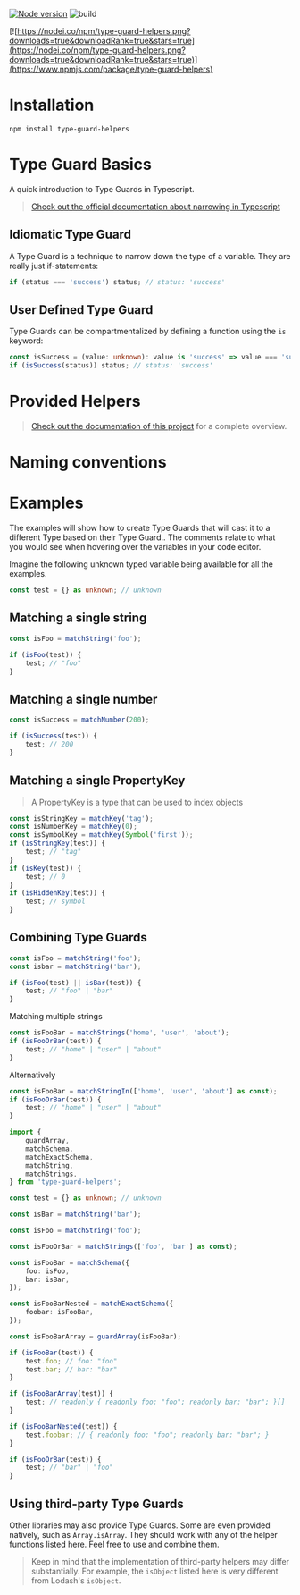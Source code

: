 [![Node version](https://img.shields.io/node/v/type-guard-helpers.svg?style=flat)](http://nodejs.org/download/)
![build](https://github.com/nicobrinkkemper/type-guard-helpers/actions/workflows/node.js.yml/badge.svg)

[![https://nodei.co/npm/type-guard-helpers.png?downloads=true&downloadRank=true&stars=true](https://nodei.co/npm/type-guard-helpers.png?downloads=true&downloadRank=true&stars=true)](https://www.npmjs.com/package/type-guard-helpers)

# Installation

```
npm install type-guard-helpers
```

# Type Guard Basics

A quick introduction to Type Guards in Typescript.

> [Check out the official documentation about narrowing in Typescript](https://www.typescriptlang.org/docs/handbook/2/narrowing.html)

## Idiomatic Type Guard

A Type Guard is a technique to narrow down the type of a variable.
They are really just if-statements:

```ts
if (status === 'success') status; // status: 'success'
```

## User Defined Type Guard

Type Guards can be compartmentalized by defining a function using the `is` keyword:

```ts
const isSuccess = (value: unknown): value is 'success' => value === 'success';
if (isSuccess(status)) status; // status: 'success'
```

# Provided Helpers

> [Check out the documentation of this project](https://nicobrinkkemper.github.io/type-guard-helpers/) for a complete overview.

# Naming conventions

# Examples

The examples will show how to create Type Guards that will cast it to a different Type based on their Type Guard.. The comments relate to what you would see when hovering over the variables in your code editor.

Imagine the following unknown typed variable being available for all the examples.

```ts
const test = {} as unknown; // unknown
```

## Matching a single string

```ts
const isFoo = matchString('foo');

if (isFoo(test)) {
	test; // "foo"
}
```

## Matching a single number

```ts
const isSuccess = matchNumber(200);

if (isSuccess(test)) {
	test; // 200
}
```

## Matching a single PropertyKey

> A PropertyKey is a type that can be used to index objects

```ts
const isStringKey = matchKey('tag');
const isNumberKey = matchKey(0);
const isSymbolKey = matchKey(Symbol('first'));
if (isStringKey(test)) {
	test; // "tag"
}
if (isKey(test)) {
	test; // 0
}
if (isHiddenKey(test)) {
	test; // symbol
}
```

## Combining Type Guards

```ts
const isFoo = matchString('foo');
const isbar = matchString('bar');

if (isFoo(test) || isBar(test)) {
	test; // "foo" | "bar"
}
```

Matching multiple strings

```ts
const isFooBar = matchStrings('home', 'user', 'about');
if (isFooOrBar(test)) {
	test; // "home" | "user" | "about"
}
```

Alternatively

```ts
const isFooBar = matchStringIn(['home', 'user', 'about'] as const);
if (isFooOrBar(test)) {
	test; // "home" | "user" | "about"
}
```

```ts
import {
	guardArray,
	matchSchema,
	matchExactSchema,
	matchString,
	matchStrings,
} from 'type-guard-helpers';

const test = {} as unknown; // unknown

const isBar = matchString('bar');

const isFoo = matchString('foo');

const isFooOrBar = matchStrings(['foo', 'bar'] as const);

const isFooBar = matchSchema({
	foo: isFoo,
	bar: isBar,
});

const isFooBarNested = matchExactSchema({
	foobar: isFooBar,
});

const isFooBarArray = guardArray(isFooBar);

if (isFooBar(test)) {
	test.foo; // foo: "foo"
	test.bar; // bar: "bar"
}

if (isFooBarArray(test)) {
	test; // readonly { readonly foo: "foo"; readonly bar: "bar"; }[]
}

if (isFooBarNested(test)) {
	test.foobar; // { readonly foo: "foo"; readonly bar: "bar"; }
}

if (isFooOrBar(test)) {
	test; // "bar" | "foo"
}
```

## Using third-party Type Guards

Other libraries may also provide Type Guards. Some are even provided natively, such as `Array.isArray`. They should work with any of the helper functions listed here. Feel free to use and combine them.

> Keep in mind that the implementation of third-party helpers may differ substantially. For example, the `isObject` listed here is very different from Lodash's `isObject`.
